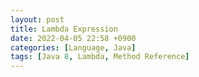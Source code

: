 ```yaml
---
layout: post
title: Lambda Expression
date: 2022-04-05 22:58 +0900
categories: [Language, Java]
tags: [Java 8, Lambda, Method Reference]
---
```




